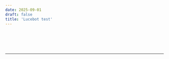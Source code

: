```yaml
---
date: 2025-09-01
draft: false
title: 'Lucebot test'
---
```


<!DOCTYPE html>
<html>

<head>
  <title>
    Parse poems
  </title>
</head>

<body>
  <div style="height:60px" aria-hidden="true" class="wp-block-spacer"></div>
  <hr class="wp-block-separator has-alpha-channel-opacity is-style-dots">
  <div style="height:60px" aria-hidden="true" class="wp-block-spacer"></div>
  <div id="presentation"></div>
  <div style="height:60px" aria-hidden="true" class="wp-block-spacer"></div>
  <div style="height:60px" aria-hidden="true" class="wp-block-spacer"></div>
</body>
<script scr="script.js">

</html>
